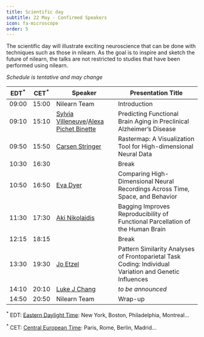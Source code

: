 ```yaml
---
title: Scientific day
subtitle: 22 May - Confirmed Speakers
icon: fa-microscope
order: 5
---
```


The scientific day will illustrate exciting neuroscience that can be done
with techniques such as those in nilearn. As the goal is to inspire and
sketch the future of nilearn, the talks are not restricted to studies
that have been performed using nilearn.

 *Schedule is tentative and may change*


EDT<sup>&#42;</sup> | CET<sup>&#42;</sup> | Speaker | Presentation Title
----|-----|---------|-------------------
09:00 | 15:00 | Nilearn Team | Introduction
09:10 | 15:10 | [Sylvia Villeneuve](http://www.villeneuvelab.com/en/home/)/[Alexa Pichet Binette](https://www.pubfacts.com/author/Alexa+Pichet-Binette) | Predicting Functional Brain Aging in Preclinical Alzheimer’s Disease
09:50 | 15:50 |  [Carsen Stringer](http://www.gatsby.ucl.ac.uk/~cstringer/) | Rastermap: A Visualization Tool for High-dimensional Neural Data
10:30 | 16:30 |  | Break
10:50 | 16:50 |  [Eva Dyer](https://dyerlab.gatech.edu/people/pi-profile/) | Comparing High-Dimensional Neural Recordings Across Time, Space, and Behavior
11:30 | 17:30 |  [Aki Nikolaidis](https://childmind.org/bio/aki-nikolaidis-phd/)| Bagging Improves Reproducibility of Functional Parcellation of the Human Brain
12:15 | 18:15 |  | Break
13:30 | 19:30 |  [Jo Etzel](https://sites.wustl.edu/ccplab/people/jo-etzel/) | Pattern Similarity Analyses of Frontoparietal Task Coding: Individual Variation and Genetic Influences
14:10 | 20:10 |  [Luke J Chang](https://pbs.dartmouth.edu/people/luke-j-chang-0) | *to be announced*
14:50 | 20:50 | Nilearn Team | Wrap-up

<sup>&#42;</sup> EDT: [Eastern Daylight Time](https://time.is/EDT): New
York, Boston, Philadelphia, Montreal...

<sup>&#42;</sup> CET: [Central European Time](https://time.is/CET): Paris, Rome, Berlin,
Madrid...
